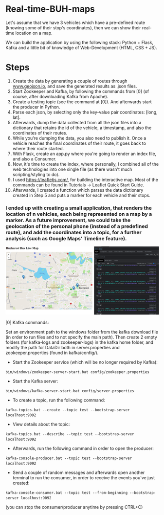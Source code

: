 # Real-time-BUH-maps
Let's assume that we have 3 vehicles which have a pre-defined route (knowing some of their stop's coordinates), then we can show their real-time location on a map.

We can build the application by using the following stack: Python + Flask, Kafka and a little bit of knowledge of Web-Development (HTML, CSS + JS). 

<h1> Steps </h1>

1. Create the data by generating a couple of routes through www.geojson.io, and save the generated results as .json files.
2. Start Zookeeper and Kafka, by following the commands from [0] (of course, after downloading Kafka from Apache). 
3. Create a testing topic (see the command at [0]). And afterwards start the producer in Python. 
4. Parse each json, by selecting only the key-value pair coordinates: [long, lat].
5. Afterwards, dump the data collected from all the json files into a dictionary that retains the id of the vehicle, a timestamp, and also the coordinates of their routes. 
6. While you're dumping the data, you also need to publish it. Once a vehicle reaches the final coordinates of their route, it goes back to where their route started. 
7. With Flask, create an app.py where you're going to render an index file, and also a Consumer.
8. Now, it's time to create the index, where personally, I combined all of the web technologies into one single file (as there wasn't much scripting/styling to do).
9. I used https://leafletjs.com/, for building the interactive map. Most of the commands can be found in Tutorials -> Leaflet Quick Start Guide.
10. Afterwards, I created a function which parses the data dictionary created in Step 5 and puts a marker for each vehicle and their stops. 

<h3> I ended up with creating a small application, that renders the location of n vehicles, each being represented on a map by a marker. As a future improvement, we could take the geolocation of the personal phone (instead of a predefined route), and add the coordinates into a topic, for a further analysis (such as Google Maps' Timeline feature).  </h3> 

![alt text](https://github.com/Scarlett1309/Real-time-BUH-maps/blob/d23719fb9a40209dac63bc6fbc501e6b1d29c2bb/data/app.png)

[0] Kafka commands:

Set an environment path to the windows folder from the kafka download file (in order to run files and to not specify the main path). Then create 2 empty folders (for kafka-logs and zookeeper-logs) in the kafka home folder, and modify the path for DataDir both in server.properties and zookeeper.properties (found in kafka/config/).

- Start the Zookeeper service (which will be no longer required by Kafka): 

`bin/windows/zookeeper-server-start.bat config/zookeeper.properties`

- Start the Kafka server:

`bin/windows/kafka-server-start.bat config/server.properties`

- To create a topic, run the following command:

`kafka-topics.bat --create --topic test --bootstrap-server localhost:9092`

- View details about the topic:

`kafka-topics.bat --describe --topic test --bootstrap-server localhost:9092`

- Afterwards, run the following command in order to open the producer:

`kafka-console-producer.bat --topic test --bootstrap-server localhost:9092`

- Send a couple of random messages and afterwards open another terminal to run the consumer, in order to receive the events you've just created:

`kafka-console-consumer.bat --topic test --from-beginning --bootstrap-server localhost:9092`

(you can stop the consumer/producer anytime by pressing CTRL+C)
